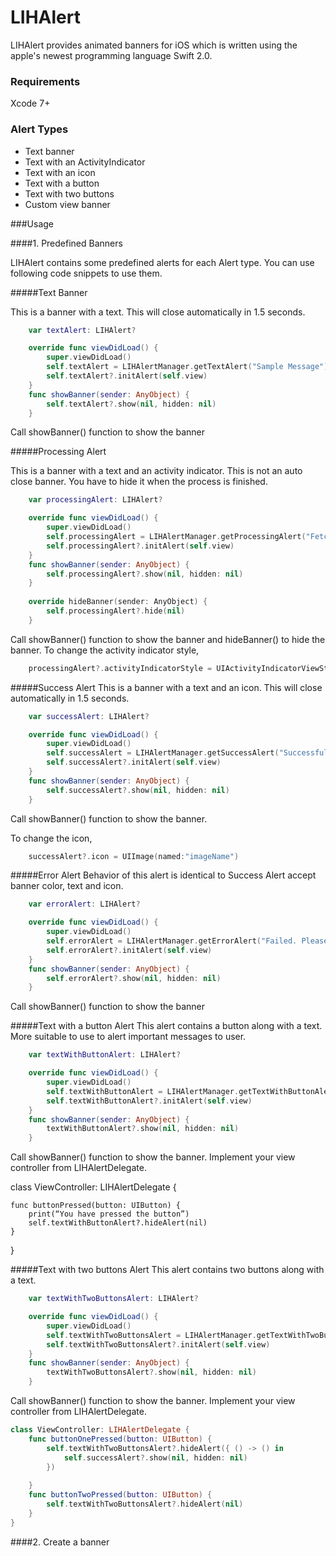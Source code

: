 # LIHAlert
LIHAlert provides animated banners for iOS which is written using the apple's newest programming language Swift 2.0. 

### Requirements
Xcode 7+

### Alert Types
* Text banner
* Text with an ActivityIndicator
* Text with an icon
* Text with a button
* Text with two buttons
* Custom view banner

###Usage

####1. Predefined Banners

LIHAlert contains some predefined alerts for each Alert type. You can use following code snippets to use them. 

#####Text Banner

This is a banner with a text. This will close automatically in 1.5 seconds.

```Swift
    var textAlert: LIHAlert?

    override func viewDidLoad() {
        super.viewDidLoad()
        self.textAlert = LIHAlertManager.getTextAlert("Sample Message")
        self.textAlert?.initAlert(self.view)
    }
    func showBanner(sender: AnyObject) {
        self.textAlert?.show(nil, hidden: nil)
    }
```
Call showBanner() function to show the banner

#####Processing Alert

This is a banner with a text and an activity indicator. This is not an auto close banner. You have to hide it when the process is finished.

```Swift
    var processingAlert: LIHAlert?

    override func viewDidLoad() {
        super.viewDidLoad()
        self.processingAlert = LIHAlertManager.getProcessingAlert("Fetching data...")
        self.processingAlert?.initAlert(self.view)
    }
    func showBanner(sender: AnyObject) {
        self.processingAlert?.show(nil, hidden: nil)
    }
    
    override hideBanner(sender: AnyObject) {
        self.processingAlert?.hide(nil)
    }
```
Call showBanner() function to show the banner and hideBanner() to hide the banner.
To change the activity indicator style,
```Swift
    processingAlert?.activityIndicatorStyle = UIActivityIndicatorViewStyle.WhiteLarge
```

#####Success Alert
This is a banner with a text and an icon. This will close automatically in 1.5 seconds.

```Swift
    var successAlert: LIHAlert?

    override func viewDidLoad() {
        super.viewDidLoad()
        self.successAlert = LIHAlertManager.getSuccessAlert("Successfully subscribed")
        self.successAlert?.initAlert(self.view)
    }
    func showBanner(sender: AnyObject) {
        self.successAlert?.show(nil, hidden: nil)
    }
```
Call showBanner() function to show the banner.

To change the icon,
```Swift
    successAlert?.icon = UIImage(named:"imageName")
```

#####Error Alert
Behavior of this alert is identical to Success Alert accept banner color, text and icon.

```Swift
    var errorAlert: LIHAlert?

    override func viewDidLoad() {
        super.viewDidLoad()
        self.errorAlert = LIHAlertManager.getErrorAlert("Failed. Please try again")
        self.errorAlert?.initAlert(self.view)
    }
    func showBanner(sender: AnyObject) {
        self.errorAlert?.show(nil, hidden: nil)
    }
```
Call showBanner() function to show the banner

#####Text with a button Alert
This alert contains a button along with a text. More suitable to use to alert important messages to user.

```Swift
    var textWithButtonAlert: LIHAlert?

    override func viewDidLoad() {
        super.viewDidLoad()
        self.textWithButtonAlert = LIHAlertManager.getTextWithButtonAlert("You have successfully subscribed for the monthly newsletter", buttonText: "Dismiss")
        self.textWithButtonAlert?.initAlert(self.view)
    }
    func showBanner(sender: AnyObject) {
        textWithButtonAlert?.show(nil, hidden: nil)
    }
```
Call showBanner() function to show the banner. 
Implement your view controller from LIHAlertDelegate.

class ViewController: LIHAlertDelegate {

    func buttonPressed(button: UIButton) {
        print(“You have pressed the button”)
        self.textWithButtonAlert?.hideAlert(nil)
    }
}

#####Text with two buttons Alert
This alert contains two buttons along with a text.

```Swift
    var textWithTwoButtonsAlert: LIHAlert?

    override func viewDidLoad() {
        super.viewDidLoad()
        self.textWithTwoButtonsAlert = LIHAlertManager.getTextWithTwoButtonsAlert("Do you want to subscribe for the monthly newsletter?", buttonOneText: "Subscribe", buttonTwoText: "Cancel")
        self.textWithTwoButtonsAlert?.initAlert(self.view)
    }
    func showBanner(sender: AnyObject) {
        textWithTwoButtonsAlert?.show(nil, hidden: nil)
    }
```
Call showBanner() function to show the banner. 
Implement your view controller from LIHAlertDelegate.

```Swift
class ViewController: LIHAlertDelegate {
    func buttonOnePressed(button: UIButton) {
        self.textWithTwoButtonsAlert?.hideAlert({ () -> () in
            self.successAlert?.show(nil, hidden: nil)
        })
        
    }
    func buttonTwoPressed(button: UIButton) {
        self.textWithTwoButtonsAlert?.hideAlert(nil)
    }
}
```


####2. Create a banner

